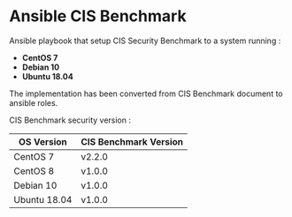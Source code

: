 Ansible CIS Benchmark
=====================

Ansible playbook that setup CIS Security Benchmark to a system running :

* **CentOS 7**
* **Debian 10**
* **Ubuntu 18.04**

The implementation has been converted from CIS Benchmark document to ansible roles.

CIS Benchmark security version :

| OS Version | CIS Benchmark Version |
| ---------- | --------------------- |
| CentOS 7 | v2.2.0 |
| CentOS 8 | v1.0.0 |
| Debian 10 | v1.0.0 |
| Ubuntu 18.04 | v1.0.0 |

